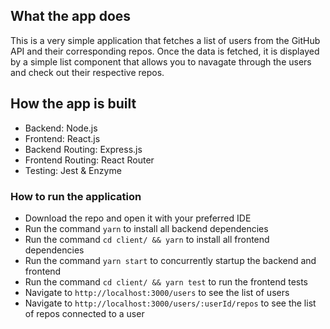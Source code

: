 ## What the app does

This is a very simple application that fetches a list of users from the GitHub API and their corresponding repos. Once the data is fetched, it is displayed by a simple list component that allows you to navagate through the users and check out their respective repos.

## How the app is built

- Backend: Node.js
- Frontend: React.js
- Backend Routing: Express.js
- Frontend Routing: React Router
- Testing: Jest & Enzyme

### How to run the application

- Download the repo and open it with your preferred IDE
- Run the command `yarn` to install all backend dependencies
- Run the command `cd client/ && yarn` to install all frontend dependencies
- Run the command `yarn start` to concurrently startup the backend and frontend
- Run the command `cd client/ && yarn test` to run the frontend tests
- Navigate to `http://localhost:3000/users` to see the list of users
- Navigate to `http://localhost:3000/users/:userId/repos` to see the list of repos connected to a user